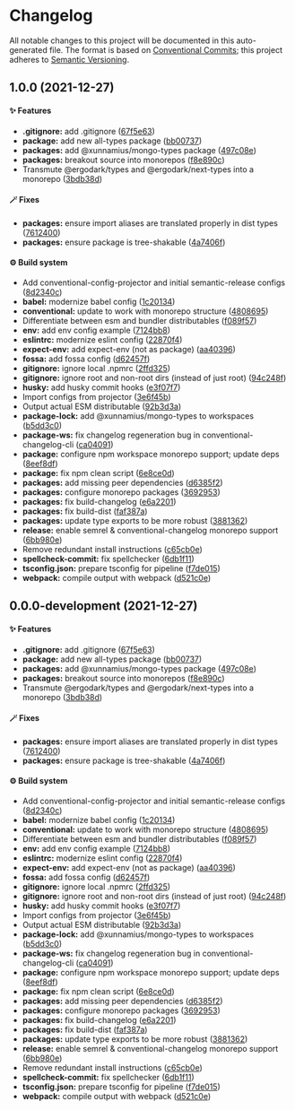 # Changelog

All notable changes to this project will be documented in this auto-generated
file. The format is based on [Conventional Commits][35]; this project adheres to
[Semantic Versioning][36].

## 1.0.0 (2021-12-27)

#### ✨ Features

- **.gitignore:** add .gitignore ([67f5e63][1])
- **package:** add new all-types package ([bb00737][2])
- **packages:** add @xunnamius/mongo-types package ([497c08e][3])
- **packages:** breakout source into monorepos ([f8e890c][4])
- Transmute @ergodark/types and @ergodark/next-types into a monorepo
  ([3bdb38d][5])

#### 🪄 Fixes

- **packages:** ensure import aliases are translated properly in dist types
  ([7612400][6])
- **packages:** ensure package is tree-shakable ([4a7406f][7])

#### ⚙️ Build system

- Add conventional-config-projector and initial semantic-release configs
  ([8d2340c][8])
- **babel:** modernize babel config ([1c20134][9])
- **conventional:** update to work with monorepo structure ([4808695][10])
- Differentiate between esm and bundler distributables ([f089f57][11])
- **env:** add env config example ([7124bb8][12])
- **eslintrc:** modernize eslint config ([22870f4][13])
- **expect-env:** add expect-env (not as package) ([aa40396][14])
- **fossa:** add fossa config ([d62457f][15])
- **gitignore:** ignore local .npmrc ([2ffd325][16])
- **gitignore:** ignore root and non-root dirs (instead of just root)
  ([94c248f][17])
- **husky:** add husky commit hooks ([e3f07f7][18])
- Import configs from projector ([3e6f45b][19])
- Output actual ESM distributable ([92b3d3a][20])
- **package-lock:** add @xunnamius/mongo-types to workspaces ([b5dd3c0][21])
- **package-ws:** fix changelog regeneration bug in conventional-changelog-cli
  ([ca04091][22])
- **package:** configure npm workspace monorepo support; update deps
  ([8eef8df][23])
- **package:** fix npm clean script ([6e8ce0d][24])
- **packages:** add missing peer dependencies ([d6385f2][25])
- **packages:** configure monorepo packages ([3692953][26])
- **packages:** fix build-changelog ([e6a2201][27])
- **packages:** fix build-dist ([faf387a][28])
- **packages:** update type exports to be more robust ([3881362][29])
- **release:** enable semrel & conventional-changelog monorepo support
  ([6bb980e][30])
- Remove redundant install instructions ([c65cb0e][31])
- **spellcheck-commit:** fix spellchecker ([6db1f11][32])
- **tsconfig.json:** prepare tsconfig for pipeline ([f7de015][33])
- **webpack:** compile output with webpack ([d521c0e][34])

## 0.0.0-development (2021-12-27)

#### ✨ Features

- **.gitignore:** add .gitignore ([67f5e63][1])
- **package:** add new all-types package ([bb00737][2])
- **packages:** add @xunnamius/mongo-types package ([497c08e][3])
- **packages:** breakout source into monorepos ([f8e890c][4])
- Transmute @ergodark/types and @ergodark/next-types into a monorepo
  ([3bdb38d][5])

#### 🪄 Fixes

- **packages:** ensure import aliases are translated properly in dist types
  ([7612400][6])
- **packages:** ensure package is tree-shakable ([4a7406f][7])

#### ⚙️ Build system

- Add conventional-config-projector and initial semantic-release configs
  ([8d2340c][8])
- **babel:** modernize babel config ([1c20134][9])
- **conventional:** update to work with monorepo structure ([4808695][10])
- Differentiate between esm and bundler distributables ([f089f57][11])
- **env:** add env config example ([7124bb8][12])
- **eslintrc:** modernize eslint config ([22870f4][13])
- **expect-env:** add expect-env (not as package) ([aa40396][14])
- **fossa:** add fossa config ([d62457f][15])
- **gitignore:** ignore local .npmrc ([2ffd325][16])
- **gitignore:** ignore root and non-root dirs (instead of just root)
  ([94c248f][17])
- **husky:** add husky commit hooks ([e3f07f7][18])
- Import configs from projector ([3e6f45b][19])
- Output actual ESM distributable ([92b3d3a][20])
- **package-lock:** add @xunnamius/mongo-types to workspaces ([b5dd3c0][21])
- **package-ws:** fix changelog regeneration bug in conventional-changelog-cli
  ([ca04091][22])
- **package:** configure npm workspace monorepo support; update deps
  ([8eef8df][23])
- **package:** fix npm clean script ([6e8ce0d][24])
- **packages:** add missing peer dependencies ([d6385f2][25])
- **packages:** configure monorepo packages ([3692953][26])
- **packages:** fix build-changelog ([e6a2201][27])
- **packages:** fix build-dist ([faf387a][28])
- **packages:** update type exports to be more robust ([3881362][29])
- **release:** enable semrel & conventional-changelog monorepo support
  ([6bb980e][30])
- Remove redundant install instructions ([c65cb0e][31])
- **spellcheck-commit:** fix spellchecker ([6db1f11][32])
- **tsconfig.json:** prepare tsconfig for pipeline ([f7de015][33])
- **webpack:** compile output with webpack ([d521c0e][34])

[1]:
  https://github.com/Xunnamius/typescript-utils/commit/67f5e63863018babf847f4bbf21960b91eb1e7b8
[2]:
  https://github.com/Xunnamius/typescript-utils/commit/bb00737a6b11e041836bb85f30ceadd8196cc1b6
[3]:
  https://github.com/Xunnamius/typescript-utils/commit/497c08e5f0786856e087ff157e3d730a8a703097
[4]:
  https://github.com/Xunnamius/typescript-utils/commit/f8e890cb7b60726f9fb416653cb81a43dfb98e54
[5]:
  https://github.com/Xunnamius/typescript-utils/commit/3bdb38d8bd7979b8b9dbb8f2639aa1349468d660
[6]:
  https://github.com/Xunnamius/typescript-utils/commit/76124005a0af5a2af18d462353485c2a7a8d5bfd
[7]:
  https://github.com/Xunnamius/typescript-utils/commit/4a7406fb409130a8d600e74ef587d3faf9026b87
[8]:
  https://github.com/Xunnamius/typescript-utils/commit/8d2340c4bc9af4282fe7e78679ad296bedd15f65
[9]:
  https://github.com/Xunnamius/typescript-utils/commit/1c201343df5d01a95cae187b0c3b496c7678adf3
[10]:
  https://github.com/Xunnamius/typescript-utils/commit/48086952bb3570b03812e3eb8f607a3ca27d4229
[11]:
  https://github.com/Xunnamius/typescript-utils/commit/f089f575da900541e71db5c39ad5615e5ecf3639
[12]:
  https://github.com/Xunnamius/typescript-utils/commit/7124bb819c6f6aeac861ff88c054edd470f04c45
[13]:
  https://github.com/Xunnamius/typescript-utils/commit/22870f4c65ffd8eafeaacf201912951dc62abec0
[14]:
  https://github.com/Xunnamius/typescript-utils/commit/aa40396f4cda8ec6b983e2bf423fef95b0660cd5
[15]:
  https://github.com/Xunnamius/typescript-utils/commit/d62457f26654d6e275b3415675c535c4d014e13e
[16]:
  https://github.com/Xunnamius/typescript-utils/commit/2ffd325268043b775e67bb2e0a561c44d1e45e24
[17]:
  https://github.com/Xunnamius/typescript-utils/commit/94c248f245f753b98c44e5f72955735aa958b81c
[18]:
  https://github.com/Xunnamius/typescript-utils/commit/e3f07f73f7a39cc7d897a7507c793620afe6c006
[19]:
  https://github.com/Xunnamius/typescript-utils/commit/3e6f45b73b6af25af008c542bbb0bdc2a544d186
[20]:
  https://github.com/Xunnamius/typescript-utils/commit/92b3d3a3b2941443f169d47f4af5a52fea7f56e1
[21]:
  https://github.com/Xunnamius/typescript-utils/commit/b5dd3c0ddfd356d2ecfbe8b94439088745e6d950
[22]:
  https://github.com/Xunnamius/typescript-utils/commit/ca040911eef4fca128c377b479298a5414984035
[23]:
  https://github.com/Xunnamius/typescript-utils/commit/8eef8df98bb7539d105b91b6d254b78f56ca6f86
[24]:
  https://github.com/Xunnamius/typescript-utils/commit/6e8ce0d0a945a5ff4c65c9400df387b51197af11
[25]:
  https://github.com/Xunnamius/typescript-utils/commit/d6385f2f5314e985fcc406c0a2543128f249d885
[26]:
  https://github.com/Xunnamius/typescript-utils/commit/3692953ca8156babf7b1e7584e042bc09820bce6
[27]:
  https://github.com/Xunnamius/typescript-utils/commit/e6a2201cea079bf34e9c2ef8d7fed216ea7911ca
[28]:
  https://github.com/Xunnamius/typescript-utils/commit/faf387a2da48fb51e02cd76017aa745198000efd
[29]:
  https://github.com/Xunnamius/typescript-utils/commit/38813620d45258fcbc9e774031bfe9ed0510eef8
[30]:
  https://github.com/Xunnamius/typescript-utils/commit/6bb980e31f1a73ff3261e67c4337c5ca9572cb85
[31]:
  https://github.com/Xunnamius/typescript-utils/commit/c65cb0e7604b52f7484ed3399a37dbac3a9b2e8f
[32]:
  https://github.com/Xunnamius/typescript-utils/commit/6db1f11391d869949f480d367d3312eddc3c5eb7
[33]:
  https://github.com/Xunnamius/typescript-utils/commit/f7de015b99cd4c0156f3187e53b9eb06a5985721
[34]:
  https://github.com/Xunnamius/typescript-utils/commit/d521c0ee45d86580f95528f987c8e92077b64e8f
[35]: https://conventionalcommits.org
[36]: https://semver.org
